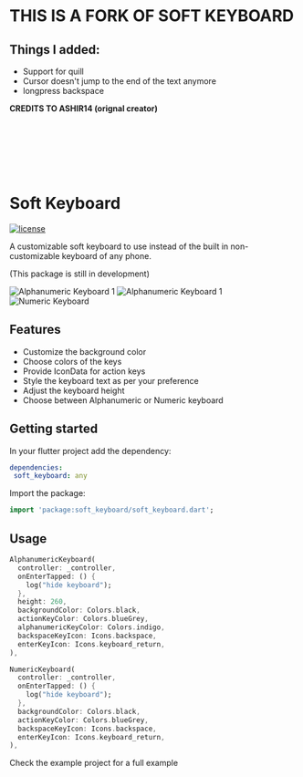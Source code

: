 # THIS IS A FORK OF SOFT KEYBOARD

## Things I added:

- Support for quill
- Cursor doesn't jump to the end of the text anymore
- longpress backspace

**CREDITS TO ASHIR14 (orignal creator)**
<br/>
<br/>
<br/>
<br/>
<br/>
<br/>
<br/>

# Soft Keyboard

[![license](https://img.shields.io/github/license/Ashir14/widget_switcher)](https://github.com/Ashir14/soft_keyboard/blob/master/LICENSE)

A customizable soft keyboard to use instead of the built in non-customizable keyboard of any phone.

(This package is still in development)

![Alphanumeric Keyboard 1](screenshots/alphanumeric1.png) ![Alphanumeric Keyboard 1](screenshots/alphanumeric2.png)  
![Numeric Keyboard](screenshots/numeric.png)

## Features

- Customize the background color
- Choose colors of the keys
- Provide IconData for action keys
- Style the keyboard text as per your preference
- Adjust the keyboard height
- Choose between Alphanumeric or Numeric keyboard

## Getting started

In your flutter project add the dependency:

```yaml  
dependencies:  
 soft_keyboard: any  
```  

Import the package:

```dart  
import 'package:soft_keyboard/soft_keyboard.dart';  
```  

## Usage

```dart  
AlphanumericKeyboard(    
  controller: _controller,
  onEnterTapped: () {  
	log("hide keyboard");  
  }, 
  height: 260,    
  backgroundColor: Colors.black,    
  actionKeyColor: Colors.blueGrey,    
  alphanumericKeyColor: Colors.indigo,    
  backspaceKeyIcon: Icons.backspace,
  enterKeyIcon: Icons.keyboard_return,
),
```
```dart  
NumericKeyboard(  
  controller: _controller,  
  onEnterTapped: () {  
    log("hide keyboard");  
  },  
  backgroundColor: Colors.black,  
  actionKeyColor: Colors.blueGrey,  
  backspaceKeyIcon: Icons.backspace,  
  enterKeyIcon: Icons.keyboard_return,  
),
```  
Check the example project for a full example
